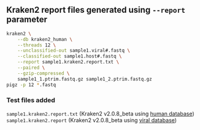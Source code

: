 
## Kraken2 report files generated using `--report` parameter

```bash
kraken2 \
    --db kraken2_human \
    --threads 12 \
    --unclassified-out sample1.viral#.fastq \
    --classified-out sample1.host#.fastq \
    --report sample1.kraken2.report.txt \
    --paired \
    --gzip-compressed \
    sample1_1.ptrim.fastq.gz sample1_2.ptrim.fastq.gz
pigz -p 12 *.fastq
```

### Test files added

`sample1.kraken2.report.txt` (Kraken2 v2.0.8_beta using [human database](https://zenodo.org/record/3738199/files/kraken2_human.tar.gz))
`sample1.kraken2.report` (Kraken2 v2.0.8_beta using [viral database](https://zenodo.org/record/3741444/files/kraken2_viral.tar.gz))

